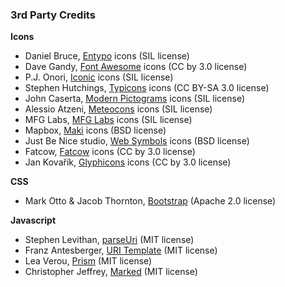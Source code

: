 ### 3rd Party Credits

**Icons**

 - Daniel Bruce, <a href="http://www.entypo.com/" target="_top">Entypo</a> icons (SIL license)
 - Dave Gandy, <a href="http://fortawesome.github.com/Font-Awesome/" target="_top">Font Awesome</a> icons (CC by 3.0 license)
 - P.J. Onori, <a href="http://somerandomdude.com/work/iconic/" target="_top">Iconic</a> icons (SIL license)
 - Stephen Hutchings, <a href="http://typicons.com/" target="_top">Typicons</a> icons (CC BY-SA 3.0 license)
 - John Caserta, <a href="http://thedesignoffice.org/project/modern-pictograms/" target="_top">Modern Pictograms</a> icons (SIL license)
 - Alessio Atzeni, <a href="http://www.alessioatzeni.com/" target="_top">Meteocons</a> icons (SIL license)
 - MFG Labs, <a href="http://www.mfglabs.com/" target="_top">MFG Labs</a> icons (SIL license)
 - Mapbox, <a href="http://mapbox.com/maki/" target="_top">Maki</a> icons (BSD license)
 - Just Be Nice studio, <a href="http://www.justbenicestudio.com/studio/websymbols/" target="_top">Web Symbols</a> icons (BSD license)
 - Fatcow, <a href="http://www.fatcow.com/free-icons" target="_top">Fatcow</a> icons (CC by 3.0 license)
 - Jan Kovařík, <a href="http://glyphicons.com/" target="_top">Glyphicons</a> icons (CC by 3.0 license)

**CSS**

 - Mark Otto & Jacob Thornton, <a href="http://twitter.github.com/bootstrap/" target="_top">Bootstrap</a> (Apache 2.0 license)

**Javascript**

- Stephen Levithan, <a href="http://stevenlevithan.com/demo/parseuri/js/" target="_top">parseUri</a> (MIT license)
- Franz Antesberger, <a href="https://github.com/fxa/uritemplate-js" target="_top">URI Template</a> (MIT license)
- Lea Verou, <a href="https://github.com/LeaVerou/prism" target="_top">Prism</a> (MIT license)
- Christopher Jeffrey, <a href="https://github.com/chjj/marked" target="_top">Marked</a> (MIT license)